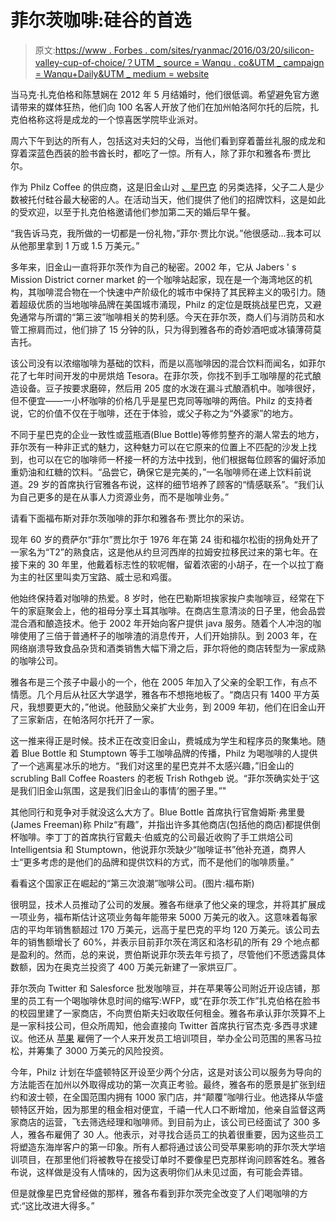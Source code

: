 # 菲尔茨咖啡:硅谷的首选

> 原文:[https://www . Forbes . com/sites/ryanmac/2016/03/20/silicon-valley-cup-of-choice/？UTM _ source = Wanqu . co&UTM _ campaign = Wanqu+Daily&UTM _ medium = website](https://www.forbes.com/sites/ryanmac/2016/03/20/silicon-valleys-cup-of-choice/?utm_source=wanqu.co&utm_campaign=Wanqu+Daily&utm_medium=website)

当马克·扎克伯格和陈慧娴在 2012 年 5 月结婚时，他们很低调。希望避免官方邀请带来的媒体狂热，他们向 100 名客人开放了他们在加州帕洛阿尔托的后院，扎克伯格称这将是成龙的一个惊喜医学院毕业派对。

周六下午到达的所有人，包括这对夫妇的父母，当他们看到穿着蕾丝礼服的成龙和穿着深蓝色西装的脸书酋长时，都吃了一惊。所有人，除了菲尔和雅各布·贾比尔。

作为 Philz Coffee 的供应商，这是旧金山对 <fbs-quotecard article-quote-card="" ticker="SBUX" exchange="NASDAQ" type="organization" natural-id="fred/company/4063" closing-price="0.0" current-price="0.0" link="/companies/starbucks/" name="Starbucks">[、星巴克](/companies/starbucks/)</fbs-quotecard> 的另类选择，父子二人是少数被托付硅谷最大秘密的人。在活动当天，他们提供了他们的招牌饮料，这是如此的受欢迎，以至于扎克伯格邀请他们参加第二天的婚后早午餐。

“我告诉马克，我所做的一切都是一份礼物，”菲尔·贾比尔说。”他很感动...我本可以从他那里拿到 1 万或 1.5 万美元。”

多年来，旧金山一直将菲尔茨作为自己的秘密。2002 年，它从 Jabers ' s Mission District corner market 的一个咖啡站起家，现在是一个海湾地区的机构，其咖啡混合物在一个快速中产阶级化的城市中保持了其民粹主义的吸引力。随着超级优质的当地咖啡品牌在美国城市涌现，Philz 的定位是既挑战星巴克，又避免通常与所谓的“第三波”咖啡相关的势利感。今天在菲尔茨，商人们与消防员和水管工擦肩而过，他们排了 15 分钟的队，只为得到雅各布的奇妙酒吧或冰镇薄荷莫吉托。

该公司没有以浓缩咖啡为基础的饮料，而是以高咖啡因的混合饮料而闻名，如菲尔花了七年时间开发的中房烘焙 Tesora。在菲尔茨，你找不到手工咖啡屋的花式酿造设备。豆子按要求磨碎，然后用 205 度的水泼在漏斗式酿酒机中。咖啡很好，但不便宜——一小杯咖啡的价格几乎是星巴克同等咖啡的两倍。Philz 的支持者说，它的价值不仅在于咖啡，还在于体验，或父子称之为“外婆家”的地方。

 <fbs-ad position="inread" progressive="" ad-id="article-0-inread" aria-hidden="true" role="presentation">不同于星巴克的企业一致性或蓝瓶酒(Blue Bottle)等修剪整齐的潮人常去的地方，菲尔茨有一种非正式的魅力，这种魅力可以在它原来的位置上不匹配的沙发上找到，也可以在它的咖啡师一杯接一杯的方法中找到，他们根据每位顾客的偏好添加重奶油和红糖的饮料。“品尝它，确保它是完美的，”一名咖啡师在递上饮料前说道。29 岁的首席执行官雅各布说，这样的细节培养了顾客的“情感联系”。“我们认为自己更多的是在从事人力资源业务，而不是咖啡业务。”

请看下面福布斯对菲尔茨咖啡的菲尔和雅各布·贾比尔的采访。

 <fbs-video class="video-container ratio16x9" video-id="4806203363001" player-id="4kXWOFbfYx" show-overlay="true" ads-disabled="false">现年 60 岁的费萨尔“菲尔”贾比尔于 1976 年在第 24 街和福尔松街的拐角处开了一家名为“T2”的熟食店，这是他从约旦河西岸的拉姆安拉移民过来的第七年。在接下来的 30 年里，他戴着标志性的软呢帽，留着浓密的小胡子，在一个以拉丁裔为主的社区里叫卖万宝路、威士忌和鸡蛋。

他始终保持着对咖啡的热爱。8 岁时，他在巴勒斯坦挨家挨户卖咖啡豆，经常在下午的家庭聚会上，他的祖母分享土耳其咖啡。在商店生意清淡的日子里，他会品尝混合酒和酿造技术。他于 2002 年开始向客户提供 java 服务。随着个人冲泡的咖啡使用了三倍于普通杯子的咖啡渣的消息传开，人们开始排队。到 2003 年，在网络崩溃导致食品杂货和酒类销售大幅下滑之后，菲尔将他的商店转型为一家成熟的咖啡公司。

雅各布是三个孩子中最小的一个，他在 2005 年加入了父亲的全职工作，有点不情愿。几个月后从社区大学退学，雅各布不想拖地板了。“商店只有 1400 平方英尺，我想要更大的，”他说。他鼓励父亲扩大业务，到 2009 年初，他们在旧金山开了三家新店，在帕洛阿尔托开了一家。

这一推来得正是时候。技术正在改变旧金山，费城成为学生和程序员的聚集地。随着 Blue Bottle 和 Stumptown 等手工咖啡品牌的传播，Philz 为喝咖啡的人提供了一个逃离星冰乐的地方。“我们对这里的星巴克并不太感兴趣，”旧金山的 scrubling Ball Coffee Roasters 的老板 Trish Rothgeb 说。“菲尔茨确实处于‘这是我们旧金山氛围，这是我们旧金山的事情’的圈子里。”"

其他同行和竞争对手就没这么大方了。Blue Bottle 首席执行官詹姆斯·弗里曼(James Freeman)称 Philz“有趣”，并指出许多其他商店(包括他的商店)都提供倒杯咖啡。李丁丁的首席执行官戴夫·伯威克的公司最近收购了手工烘焙公司 Intelligentsia 和 Stumptown，他说菲尔茨缺少“咖啡证书”他补充道，商界人士“更多考虑的是他们的品牌和提供饮料的方式，而不是他们的咖啡质量。”

 <fbs-accordion>看看这个国家正在崛起的“第三次浪潮”咖啡公司。(图片:福布斯)</fbs-accordion> 

很明显，技术人员推动了公司的发展。雅各布继承了他父亲的理念，并将其扩展成一项业务，福布斯估计这项业务每年能带来 5000 万美元的收入。这意味着每家店的平均年销售额超过 170 万美元，远高于星巴克的平均 120 万美元。该公司去年的销售额增长了 60%，并表示目前菲尔茨在湾区和洛杉矶的所有 29 个地点都是盈利的。然而，总的来说，贾伯斯说菲尔茨去年亏损了，尽管他们不愿透露具体数额，因为在奥克兰投资了 400 万美元新建了一家烘豆厂。

菲尔茨向 Twitter 和 Salesforce 批发咖啡豆，并在苹果等公司附近开设店铺，那里的员工有一个喝咖啡休息时间的缩写:WFP，或“在菲尔茨工作”扎克伯格在脸书的校园里建了一家商店，不向贾伯斯夫妇收取任何租金。雅各布承认菲尔茨算不上是一家科技公司，但众所周知，他会直接向 Twitter 首席执行官杰克·多西寻求建议。他还从 <fbs-quotecard article-quote-card="" ticker="AAPL" exchange="NASDAQ" type="organization" natural-id="fred/company/280" closing-price="0.0" current-price="0.0" link="/companies/apple/" name="Apple">[苹果](/companies/apple/)</fbs-quotecard> 雇佣了一个人来开发员工培训项目，举办全公司范围的黑客马拉松，并筹集了 3000 万美元的风险投资。

今年，Philz 计划在华盛顿特区开设至少两个分店，这是对该公司以服务为导向的方法能否在加州以外取得成功的第一次真正考验。最终，雅各布的愿景是扩张到纽约和波士顿，在全国范围内拥有 1000 家门店，并“颠覆”咖啡行业。他选择从华盛顿特区开始，因为那里的租金相对便宜，千禧一代人口不断增加，他亲自监督这两家商店的运营，飞去筛选经理和咖啡师。到目前为止，该公司已经面试了 300 多人，雅各布雇佣了 30 人。他表示，对寻找合适员工的执着很重要，因为这些员工将塑造东海岸客户的第一印象。所有人都将通过该公司受苹果影响的菲尔茨大学培训项目，在那里他们将被教导在接受订单时不要像星巴克那样询问顾客姓名。雅各布说，这样做是没有人情味的，因为这表明你们从未见过面，有可能会弄错。

但是就像星巴克曾经做的那样，雅各布看到菲尔茨完全改变了人们喝咖啡的方式:“这比改进大得多。”</fbs-video></fbs-ad>